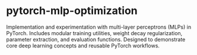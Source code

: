 # pytorch-mlp-optimization
Implementation and experimentation with multi-layer perceptrons (MLPs) in PyTorch. Includes modular training utilities, weight decay regularization, parameter extraction, and evaluation functions. Designed to demonstrate core deep learning concepts and reusable PyTorch workflows.

